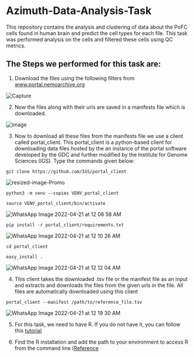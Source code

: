# Azimuth-Data-Analysis-Task

This repository contains the analysis and clustering of data about the PoFC cells found in human brain and predict the cell types for each file. This task was performed analysis on the cells and filtered these cells using QC metrics.

## The Steps we performed for this task are:
1) Download the files using the following filters from www.portal.nemoarchive.org

![Capture](https://user-images.githubusercontent.com/17748119/164366725-3a1d2116-b54a-4b45-808c-db3d75da1538.PNG)

2) Now the files along with their urls are saved in a manifests file which is downloaded.

![image](https://user-images.githubusercontent.com/17748119/164367197-945220dc-7756-4cee-93df-d7b2efaf17f4.png)

3) Now to download all these files from the manifests file we use a client called portal_client. This portal_client is a python-based client for downloading data files hosted by the an instance of the portal software developed by the GDC and further modified by the Institute for Genome Sciences (IGS).
Type the commands given below:

```
git clone https://github.com/IGS/portal_client
```

![resized-image-Promo](https://user-images.githubusercontent.com/17748119/164380871-e8503019-32ca-43a4-bd14-7107809dacae.jpeg)
 
  ```
python3 -m venv --copies VENV_portal_client
```

 ```
source VENV_portal_client/bin/activate
```

 ![WhatsApp Image 2022-04-21 at 12 08 58 AM](https://user-images.githubusercontent.com/17748119/164371929-1ec84c70-ce2e-4924-9679-60860caa16b8.jpeg)

 ```
pip install -r portal_client/requirements.txt
```

 ![WhatsApp Image 2022-04-21 at 12 10 26 AM](https://user-images.githubusercontent.com/17748119/164372020-e1eb53f4-49fa-4d92-813e-cbd2feba7ed4.jpeg)
 
 ```
cd portal_client
```

 ```
easy_install . 
```

 ![WhatsApp Image 2022-04-21 at 12 12 04 AM](https://user-images.githubusercontent.com/17748119/164372062-b77a88a5-a6a9-45c6-85ed-92bd807fdf0c.jpeg)

 
4) This client takes the downloaded .tsv file or the manifest file as an input and extracts and downloads the files from the given urls in the file. All files are automatically downloaded using this client

 ```
portal_client --manifest /path/to/reference_file.tsv 
```

 ![WhatsApp Image 2022-04-21 at 12 19 30 AM](https://user-images.githubusercontent.com/17748119/164372090-2f9e7f17-f67b-47f7-a2b2-7094be96519b.jpeg)


5) For this task, we need to have R. If you do not have it, you can follow this [tutorial](https://www.datacamp.com/community/tutorials/installing-R-windows-mac-ubuntu) 


6) Find the R installation and add the path to your environment to access R from the command line ([Reference](https://helpdeskgeek.com/windows-10/add-windows-path-environment-variable/)

